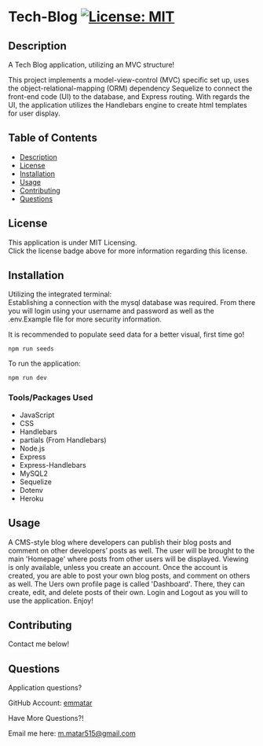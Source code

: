 # Tech-Blog  [![License: MIT](https://img.shields.io/badge/License-MIT-yellow.svg)](https://opensource.org/blog/license/mit-0)

## Description

  A Tech Blog application, utilizing an MVC structure!

  This project implements a model-view-control (MVC) specific set up, uses the object-relational-mapping (ORM) dependency Sequelize to connect the front-end code (UI) to the database, and Express routing. With regards the UI, the application utilizes the Handlebars engine to create html templates for user display.



## Table of Contents
  - [Description](#description)
  - [License](#license)
  - [Installation](#installation)
  - [Usage](#usage)
  - [Contributing](#contributing)
  - [Questions](#questions)

## License 

  This application is under MIT Licensing.<br />
  Click the license badge above for more information regarding this license.

 ## Installation 
Utilizing the integrated terminal:<br/>
Establishing a connection with the mysql database was required. From there you will login using your username and password as well as the .env.Example file for more security information.

It is recommended to populate seed data for a better visual, first time go!

    npm run seeds

To run the application:

    npm run dev


<h3>Tools/Packages Used</h3>

* JavaScript
* CSS
* Handlebars
* partials (From Handlebars)
* Node.js
* Express
* Express-Handlebars
* MySQL2
* Sequelize
* Dotenv
* Heroku

## Usage

A CMS-style blog where developers can publish their blog posts and comment on other developers’ posts as well. The user will be brought to the main 'Homepage' where posts from other users will be displayed. Viewing is only available, unless you create an account. Once the account is created, you are able to post your own blog posts, and comment on others as well. The Uers own profile page is called 'Dashboard'. There, they can create, edit, and delete posts of their own. Login and Logout as you will to use the application. Enjoy!

## Contributing 

  Contact me below!

## Questions
  Application questions? 
  
  GitHub Account: [emmatar](https://github.com/emmatar)

  Have More Questions?!

  Email me here: m.matar515@gmail.com
  

  